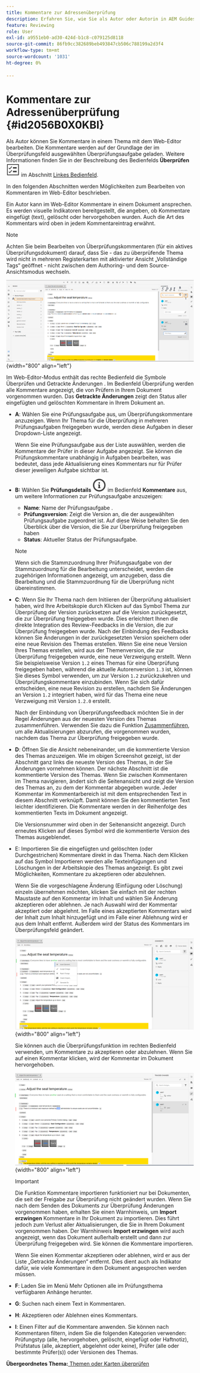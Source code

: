 ```yaml
---
title: Kommentare zur Adressenüberprüfung
description: Erfahren Sie, wie Sie als Autor oder Autorin in AEM Guides Kommentare überprüfen können. Erfahren Sie, wie Autoren Kommentare in einem Dokument bearbeiten, filtern, akzeptieren oder ablehnen können.
feature: Reviewing
role: User
exl-id: a9551eb0-ad30-424d-b1c8-c079125d8118
source-git-commit: 86fb9cc382689beb493847cb506c788199a2d3f4
workflow-type: tm+mt
source-wordcount: '1031'
ht-degree: 0%

---
```


# Kommentare zur Adressenüberprüfung {#id2056B0X0KBI}


Als Autor können Sie Kommentare in einem Thema mit dem Web-Editor bearbeiten. Die Kommentare werden auf der Grundlage der im Überprüfungsfeld ausgewählten Überprüfungsaufgabe geladen. Weitere Informationen finden Sie in der Beschreibung des Bedienfelds **Überprüfen** ![](images/active-review-tasklist-icon.svg) im Abschnitt [Linkes Bedienfeld](../user-guide/web-editor-features.md#id2051EA0M0HS).

In den folgenden Abschnitten werden Möglichkeiten zum Bearbeiten von Kommentaren im Web-Editor beschrieben.

Ein Autor kann im Web-Editor Kommentare in einem Dokument ansprechen. Es werden visuelle Indikatoren bereitgestellt, die angeben, ob Kommentare eingefügt \(text\), gelöscht oder hervorgehoben wurden. Auch die Art des Kommentars wird oben in jedem Kommentareintrag erwähnt.

>[!NOTE]
>
> Achten Sie beim Bearbeiten von Überprüfungskommentaren \(für ein aktives Überprüfungsdokument\) darauf, dass Sie - das zu überprüfende Thema wird nicht in mehreren Registerkarten mit aktivierter Ansicht „Vollständige Tags“ geöffnet - nicht zwischen dem Authoring- und dem Source-Ansichtsmodus wechseln.

![](images/comments-page-web-editor_cs.png){width="800" align="left"}

Im Web-Editor-Modus enthält das rechte Bedienfeld die Symbole Überprüfen und Getrackte Änderungen . Im Bedienfeld Überprüfung werden alle Kommentare angezeigt, die von Prüfern in Ihrem Dokument vorgenommen wurden. Das **Getrackte Änderungen** zeigt den Status aller eingefügten und gelöschten Kommentare in Ihrem Dokument an.

- **A**: Wählen Sie eine Prüfungsaufgabe aus, um Überprüfungskommentare anzuzeigen. Wenn Ihr Thema für die Überprüfung in mehreren Prüfungsaufgaben freigegeben wurde, werden diese Aufgaben in dieser Dropdown-Liste angezeigt.

  Wenn Sie eine Prüfungsaufgabe aus der Liste auswählen, werden die Kommentare der Prüfer in dieser Aufgabe angezeigt. Sie können die Prüfungskommentare unabhängig in Aufgaben bearbeiten, was bedeutet, dass jede Aktualisierung eines Kommentars nur für Prüfer dieser jeweiligen Aufgabe sichtbar ist.

- **B:** Wählen Sie **Prüfungsdetails** ![](images/active-review-info-icon.svg) im Bedienfeld **Kommentare** aus, um weitere Informationen zur Prüfungsaufgabe anzuzeigen:

   - **Name**: Name der Prüfungsaufgabe .
   - **Prüfungsversion**: Zeigt die Version an, die der ausgewählten Prüfungsaufgabe zugeordnet ist. Auf diese Weise behalten Sie den Überblick über die Version, die Sie zur Überprüfung freigegeben haben
   - **Status**: Aktueller Status der Prüfungsaufgabe.

  >[!NOTE]
  >
  > Wenn sich die Stammzuordnung Ihrer Prüfungsaufgabe von der Stammzuordnung für die Bearbeitung unterscheidet, werden die zugehörigen Informationen angezeigt, um anzugeben, dass die Bearbeitung und die Stammzuordnung für die Überprüfung nicht übereinstimmen.

- **C**: Wenn Sie Ihr Thema nach dem Initiieren der Überprüfung aktualisiert haben, wird Ihre Arbeitskopie durch Klicken auf das Symbol Thema zur Überprüfung der Version zurücksetzen auf die Version zurückgesetzt, die zur Überprüfung freigegeben wurde. Dies erleichtert Ihnen die direkte Integration des Review-Feedbacks in die Version, die zur Überprüfung freigegeben wurde. Nach der Einbindung des Feedbacks können Sie Änderungen in der zurückgesetzten Version speichern oder eine neue Revision des Themas erstellen. Wenn Sie eine neue Version Ihres Themas erstellen, wird aus der Themenversion, die zur Überprüfung freigegeben wurde, eine neue Verzweigung erstellt. Wenn Sie beispielsweise Version `1.2` eines Themas für eine Überprüfung freigegeben haben, während die aktuelle Autorenversion `1.3` ist, können Sie dieses Symbol verwenden, um zur Version `1.2` zurückzukehren und Überprüfungskommentare einzubinden. Wenn Sie sich dafür entscheiden, eine neue Revision zu erstellen, nachdem Sie Änderungen an Version `1.2` integriert haben, wird für das Thema eine neue Verzweigung mit Version `1.2.0` erstellt.

  Nach der Einbindung von Überprüfungsfeedback möchten Sie in der Regel Änderungen aus der neuesten Version des Themas zusammenführen. Verwenden Sie dazu die Funktion [Zusammenführen](web-editor-features.md#id205DF04E0HS), um alle Aktualisierungen abzurufen, die vorgenommen wurden, nachdem das Thema zur Überprüfung freigegeben wurde.

- **D**: Öffnen Sie die Ansicht nebeneinander, um die kommentierte Version des Themas anzuzeigen. Wie im obigen Screenshot gezeigt, ist der Abschnitt ganz links die neueste Version des Themas, in der Sie Änderungen vornehmen können. Der nächste Abschnitt ist die kommentierte Version des Themas. Wenn Sie zwischen Kommentaren im Thema navigieren, ändert sich die Seitenansicht und zeigt die Version des Themas an, zu dem der Kommentar abgegeben wurde. Jeder Kommentar im Kommentarbereich ist mit dem entsprechenden Text in diesem Abschnitt verknüpft. Damit können Sie den kommentierten Text leichter identifizieren. Die Kommentare werden in der Reihenfolge des kommentierten Texts im Dokument angezeigt.

  Die Versionsnummer wird oben in der Seitenansicht angezeigt. Durch erneutes Klicken auf dieses Symbol wird die kommentierte Version des Themas ausgeblendet.

- E: Importieren Sie die eingefügten und gelöschten \(oder Durchgestrichen\) Kommentare direkt in das Thema. Nach dem Klicken auf das Symbol Importieren werden alle Texteinfügungen und Löschungen in der Arbeitskopie des Themas angezeigt. Es gibt zwei Möglichkeiten, Kommentare zu akzeptieren oder abzulehnen.

  Wenn Sie die vorgeschlagene Änderung \(Einfügung oder Löschung\) einzeln übernehmen möchten, klicken Sie einfach mit der rechten Maustaste auf den Kommentar im Inhalt und wählen Sie Änderung akzeptieren oder ablehnen. Je nach Auswahl wird der Kommentar akzeptiert oder abgelehnt. Im Falle eines akzeptierten Kommentars wird der Inhalt zum Inhalt hinzugefügt und im Falle einer Ablehnung wird er aus dem Inhalt entfernt. Außerdem wird der Status des Kommentars im Überprüfungsfeld geändert.

  ![](images/import-comment-accept-web-editor_cs.png){width="800" align="left"}

  Sie können auch die Überprüfungsfunktion im rechten Bedienfeld verwenden, um Kommentare zu akzeptieren oder abzulehnen. Wenn Sie auf einen Kommentar klicken, wird der Kommentar im Dokument hervorgehoben.

  ![](images/changes-tab_cs.png){width="800" align="left"}

  >[!IMPORTANT]
  >
  > Die Funktion Kommentare importieren funktioniert nur bei Dokumenten, die seit der Freigabe zur Überprüfung nicht geändert wurden. Wenn Sie nach dem Senden des Dokuments zur Überprüfung Änderungen vorgenommen haben, erhalten Sie einen Warnhinweis, um **Import erzwingen** Kommentare in Ihr Dokument zu importieren. Dies führt jedoch zum Verlust aller Aktualisierungen, die Sie in Ihrem Dokument vorgenommen haben. Der Warnhinweis **Import erzwingen** wird auch angezeigt, wenn das Dokument außerhalb erstellt und dann zur Überprüfung freigegeben wird. Sie können die Kommentare importieren.

  Wenn Sie einen Kommentar akzeptieren oder ablehnen, wird er aus der Liste „Getrackte Änderungen“ entfernt. Dies dient auch als Indikator dafür, wie viele Kommentare in dem Dokument angesprochen werden müssen.

- **F**: Laden Sie im Menü Mehr Optionen alle im Prüfungsthema verfügbaren Anhänge herunter.
- **G**: Suchen nach einem Text in Kommentaren.
- **H**: Akzeptieren oder Ablehnen eines Kommentars.

- **I**: Einen Filter auf die Kommentare anwenden. Sie können nach Kommentaren filtern, indem Sie die folgenden Kategorien verwenden: Prüfungstyp \(alle, hervorgehoben, gelöscht, eingefügt oder Haftnotiz\), Prüfstatus \(alle, akzeptiert, abgelehnt oder keine\), Prüfer \(alle oder bestimmte Prüfer\(s\)\) oder Versionen des Themas.


**Übergeordnetes Thema:**[ Themen oder Karten überprüfen](review.md)
